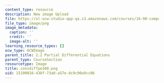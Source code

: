 ```yaml
---
content_type: resource
description: New image Upload
file: https://ol-ocw-studio-app-qa.s3.amazonaws.com/courses/16-90-computational-methods-in-aerospace-engineering-spring-2014/15190016438f73a0a57edc9c90a9cc06_convdiffpe100.png
file_type: image/png
image_metadata:
  caption: ''
  credit: ''
  image-alt: ''
learning_resource_types: []
ocw_type: OCWImage
parent_title: 2.2 Partial Differential Equations
parent_type: CourseSection
resourcetype: Image
title: convdiffpe100.png
uid: 15190016-438f-73a0-a57e-dc9c90a9cc06
---
```

